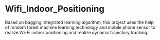 # Wifi_Indoor_Positioning
Based on bagging integrated learning algorithm, this project uses the help of random forest machine learning technology and mobile phone sensor to realize Wi-Fi indoor positioning and realize dynamic trajectory tracking. 

